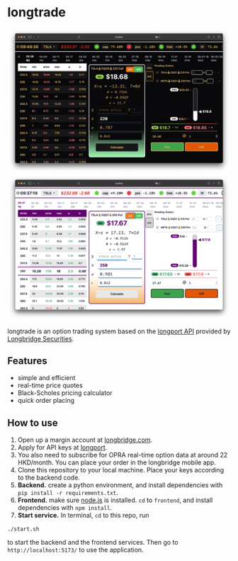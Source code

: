 # longtrade

![](/dark.png)
![](/light.png)

longtrade is an option trading system based on the [longport API](https://open.longportapp.com/en/) provided by [Longbridge Securities](https://longbridge.com).

## Features
- simple and efficient
- real-time price quotes
- Black-Scholes pricing calculator
- quick order placing

## How to use
1. Open up a margin account at [longbridge.com](https://longbridge.com).
2. Apply for API keys at [longport](https://open.longportapp.com).
3. You also need to subscribe for OPRA real-time option data at around 22 HKD/month. You can place your order in the longbridge mobile app. 
3. Clone this repository to your local machine. Place your keys according to the backend code.
4. **Backend.** create a python environment, and install dependencies with `pip install -r requirements.txt`.
5. **Frontend.** make sure [node.js](https://nodejs.org/en) is installed. `cd` to `frontend`, and install dependencies with `npm install`.
6. **Start service.** In terminal, `cd` to this repo, run 
```shell
./start.sh
```
to start the backend and the frontend services. Then go to `http://localhost:5173/` to use the application.
